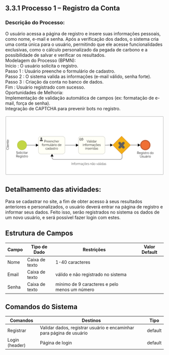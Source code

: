 ## 3.3.1 Processo 1 – Registro da Conta

### Descrição do Processo:
O usuário acessa a página de registro e insere suas informações pessoais, como nome, e-mail e senha. Após a verificação dos dados, o sistema cria uma conta única para o usuário, permitindo que ele acesse funcionalidades exclusivas, como o cálculo personalizado da pegada de carbono e a possibilidade de salvar e verificar os resultados.<br>
Modelagem do Processo (BPMN):<br>
Início : O usuário solicita o registro.<br>
Passo 1 : Usuário preenche o formulário de cadastro.<br>
Passo 2 : O sistema valida as informações (e-mail válido, senha forte).<br>
Passo 3 : Criação da conta no banco de dados.<br>
Fim : Usuário registrado com sucesso.<br>
Oportunidades de Melhoria:<br>
Implementação de validação automática de campos (ex: formatação de e-mail, força de senha).<br>
Integração de CAPTCHA para prevenir bots no registro.<br>

![Diagrama de Personas](../images/3.3-1diag.png)

## Detalhamento das atividades:
Para se cadastrar no site, a fim de obter acesso à seus resultados anteriores e personalizados, o usuário deverá entrar na página de registro e informar seus dados. Feito isso, serão registrados no sistema os dados de um novo usuário, e será possível fazer login com estes.


## Estrutura de Campos

| Campo | Tipo de Dado    | Restrições                                   | Valor Default |
|-------|------------------|----------------------------------------------|---------------|
| Nome  | Caixa de texto  | 1-40 caracteres                              |               |
| Email | Caixa de texto  | válido e não registrado no sistema           |               |
| Senha | Caixa de texto  | mínimo de 9 caracteres e pelo menos um número |               |

## Comandos do Sistema

| Comandos        | Destinos                                                      | Tipo    |
|-----------------|---------------------------------------------------------------|---------|
| Registrar       | Validar dados, registrar usuário e encaminhar para página de usuário | default |
| Login (header)  | Página de login                                               | default |
